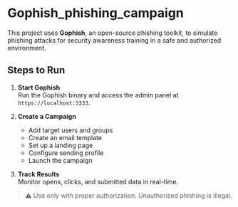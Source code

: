 # Gophish_phishing_campaign

This project uses **Gophish**, an open-source phishing toolkit, to simulate phishing attacks for security awareness training in a safe and authorized environment.

## Steps to Run

1. **Start Gophish**  
   Run the Gophish binary and access the admin panel at `https://localhost:3333`.

2. **Create a Campaign**  
   - Add target users and groups  
   - Create an email template  
   - Set up a landing page  
   - Configure sending profile  
   - Launch the campaign

3. **Track Results**  
   Monitor opens, clicks, and submitted data in real-time.

> ⚠️ Use only with proper authorization. Unauthorized phishing is illegal.

